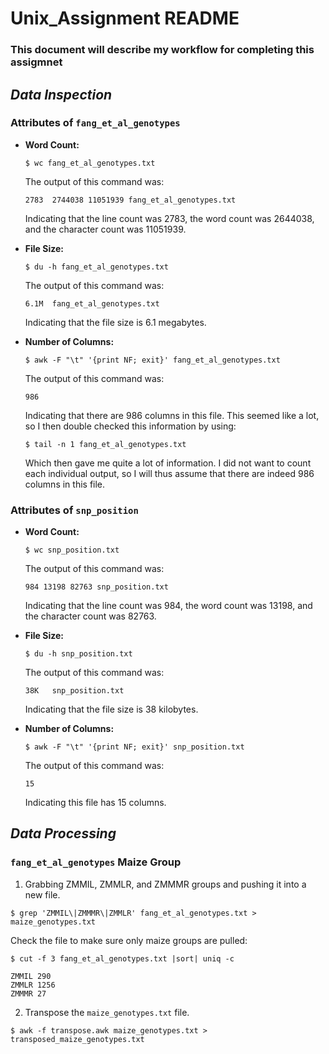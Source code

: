 # **Unix_Assignment README**

### This document will describe my workflow for completing this assigmnet


## *Data Inspection*

### Attributes of `fang_et_al_genotypes`
- **Word Count:**
  ```
  $ wc fang_et_al_genotypes.txt
  ```
  The output of this command was:
  ```
  2783  2744038 11051939 fang_et_al_genotypes.txt
  ```
  Indicating that the line count was 2783, the word count was 2644038, and the character count was 11051939.

- **File Size:**

  ```
  $ du -h fang_et_al_genotypes.txt
  ```
  The output of this command was:
  ```
  6.1M	fang_et_al_genotypes.txt
  ```
  Indicating that the file size is 6.1 megabytes.

- **Number of Columns:**
  ```
  $ awk -F "\t" '{print NF; exit}' fang_et_al_genotypes.txt
  ```
  The output of this command was:
  ```
  986
  ```
  Indicating that there are 986 columns in this file. This seemed like a lot, so I then double checked this information by using:
  ```
  $ tail -n 1 fang_et_al_genotypes.txt
  ```
  Which then gave me quite a lot of information. I did not want to count each individual output, so I will thus assume that there are indeed 986 columns in this file.


### Attributes of `snp_position`


- **Word Count:**
  ```
  $ wc snp_position.txt
  ```
  The output of this command was:
  ```
  984 13198 82763 snp_position.txt
  ```
  Indicating that the line count was 984, the word count was 13198, and the character count was 82763.

- **File Size:**

  ```
  $ du -h snp_position.txt
  ```
  The output of this command was:
  ```
  38K	snp_position.txt
  ```
  Indicating that the file size is 38 kilobytes.

- **Number of Columns:**
  ```
  $ awk -F "\t" '{print NF; exit}' snp_position.txt
  ```
  The output of this command was:
  ```
  15
  ```
  Indicating this file has 15 columns.




## *Data Processing*

### `fang_et_al_genotypes` Maize Group

1. Grabbing ZMMIL, ZMMLR, and ZMMMR groups and pushing it into a new file.
  ```
  $ grep 'ZMMIL\|ZMMMR\|ZMMLR' fang_et_al_genotypes.txt > maize_genotypes.txt
  ```
  Check the file to make sure only maize groups are pulled:
  ```
  $ cut -f 3 fang_et_al_genotypes.txt |sort| uniq -c

  ZMMIL 290
  ZMMLR 1256
  ZMMMR 27
  ```
2. Transpose the `maize_genotypes.txt` file.
  ```
 $ awk -f transpose.awk maize_genotypes.txt > transposed_maize_genotypes.txt
  ```
